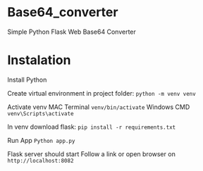 # Base64_converter
Simple Python Flask Web Base64 Converter

# Instalation
Install Python

Create virtual environment in project folder:
`python -m venv venv`

Activate venv
MAC Terminal `venv/bin/activate`
Windows CMD `venv\Scripts\activate`

In venv download flask:
`pip install -r requirements.txt`

Run App `Python app.py`

Flask server should start
Follow a link or open browser on `http://localhost:8082`
